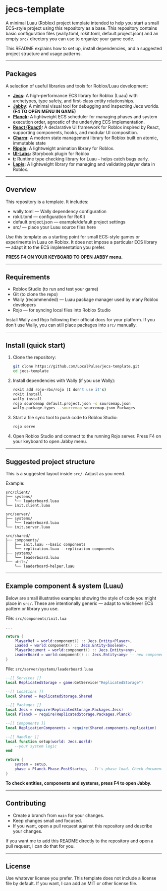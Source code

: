 # jecs-template
A minimal Luau (Roblox) project template intended to help you start a small ECS-style project using this repository as a base. This repository contains basic configuration files (wally.toml, rokit.toml, default.project.json) and an empty `src/` directory you can use to organize your game code.

This README explains how to set up, install dependencies, and a suggested project structure and usage patterns.

---

## Packages

A selection of useful libraries and tools for Roblox/Luau development:

- **[Jecs](https://ukendio.github.io/jecs/):** A high-performance ECS library for Roblox (Luau) with archetypes, type safety, and first-class entity relationships.
- **[Jabby](https://alicesaidhi.github.io/jabby/):** A minimal visual tool for debugging and inspecting Jecs worlds. **(F4 TO OPEN MENU IN GAME)**
- **[Planck](https://github.com/YetAnotherClown/planck):** A lightweight ECS scheduler for managing phases and system execution order, agnostic of the underlying ECS implementation.
- **[React (Roact)](https://roblox.github.io/roact-alignment/):** A declarative UI framework for Roblox inspired by React, supporting components, hooks, and modular UI composition.
- **[Charm](https://github.com/littensy/charm):** A modern state management library for Roblox built on atomic, immutable state
- **[Ripple](https://github.com/littensy/ripple):** A lightweight animation library for Roblox.
- **[UI-Labs](https://ui-labs.luau.page/):** Storybook plugin for Roblox
- **[t](https://github.com/osyrisrblx/t):** Runtime type checking library for Luau – helps catch bugs early.
- **[Lapis](https://github.com/nezuo/lapis):** A lightweight library for managing and validating player data in Roblox.


---

## Overview

This repository is a template. It includes:

- wally.toml — Wally dependency configuration
- rokit.toml — configuration for RoKit
- default.project.json — example/default project settings
- src/ — place your Luau source files here

Use this template as a starting point for small ECS-style games or experiments in Luau on Roblox. It does not impose a particular ECS library — adapt it to the ECS implementation you prefer.

**PRESS F4 ON YOUR KEYBOARD TO OPEN JABBY menu.**

---

## Requirements

- Roblox Studio (to run and test your game)
- Git (to clone the repo)
- Wally (recommended) — Luau package manager used by many Roblox developers
- Rojo — for syncing local files into Roblox Studio

Install Wally and Rojo following their official docs for your platform. If you don't use Wally, you can still place packages into `src/` manually.

---

## Install (quick start)

1. Clone the repository:
   ```bash
   git clone https://github.com/LocalPulse/jecs-template.git
   cd jecs-template
   ```

2. Install dependencies with Wally (if you use Wally):
   ```bash
   rokit add rojo-rbx/rojo (I don't use it's)
   rokit install
   wally install
   rojo sourcemap default.project.json -o sourcemap.json
   wally-package-types --sourcemap sourcemap.json Packages
   ```

3. Start a file sync tool to push code to Roblox Studio:
     ```bash
     rojo serve
     ```

4. Open Roblox Studio and connect to the running Rojo server. Press F4 on your keyboard to open Jabby menu.

---

## Suggested project structure

This is a suggested layout inside `src/`. Adjust as you need.

Example:
```
src/client/
├── systems/
│   └── leaderboard.luau
└── init.client.luau

src/server/
├── systems/
│   └── leaderboard.luau
└── init.server.luau

src/shared/
├── components/
│   ├── init.luau --basic components
│   └── replication.luau --replication components
├── systems/
│   └── leaderboard.luau
└── utils/
    └── leaderboard-helper.luau
```

---

## Example component & system (Luau)

Below are small illustrative examples showing the style of code you might place in `src/`. These are intentionally generic — adapt to whichever ECS pattern or library you use.

File: `src/components/init.lua`
```lua
...

return {
	PlayerRef = world:component() :: Jecs.Entity<Player>,
	Loaded = world:component() :: Jecs.Entity<boolean>,
	PlayerDocument = world:component() :: Jecs.Entity<any>,
  	LeaderBoard = world:component() :: Jecs.Entity<any> -- new component
}
```

File: `src/server/systems/leaderboard.luau`
```lua
--[[ Services ]]
local ReplicatedStorage = game:GetService("ReplicatedStorage")

--[[ Locations ]]
local Shared = ReplicatedStorage.Shared

--[[ Packages ]]
local Jecs = require(ReplicatedStorage.Packages.Jecs)
local Planck = require(ReplicatedStorage.Packages.Planck)

--[[ Components ]]
local ReplicationComponents = require(Shared.components.replication)

--[[ Handler ]]
local function setup(world: Jecs.World)
	--your system logic
end

return {
	system = setup,
	phase = Planck.Phase.PostStartup, --It's phase load. Check documentation Planck.
}
```

**To check entities, components and systems, press F4 to open Jabby.**

---

## Contributing

- Create a branch from `main` for your changes.
- Keep changes small and focused.
- If you want, open a pull request against this repository and describe your changes.

If you want me to add this README directly to the repository and open a pull request, I can do that for you.

---

## License

Use whatever license you prefer. This template does not include a license file by default. If you want, I can add an MIT or other license file.
